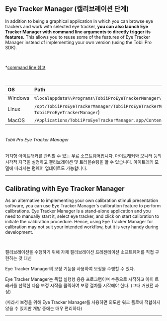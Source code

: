 ## Eye Tracker Manager (캘리브레이션 단계)

In addition to being a graphical application in which you can browse eye trackers and work with selected eye tracker, **you can also launch Eye Tracker Manager with command line arguments to directly trigger its features.** This allows you to reuse some of the features of Eye Tracker Manager instead of implementing your own version (using the Tobii Pro SDK).

​    

*[command line 참고](http://developer.tobiipro.com/eyetrackermanager/etm-sdk-integration.html)

​    

| OS      | Path                                                         |
| :------ | :----------------------------------------------------------- |
| Windows | `%localappdata%\Programs\TobiiProEyeTrackerManager\TobiiProEyeTrackerManager.exe` * |
| Linux   | `/opt/TobiiProEyeTrackerManager/TobiiProEyeTrackerManager` (can be called by alias `TobiiProEyeTrackerManager`) |
| MacOS   | `/Applications/TobiiProEyeTrackerManager.app/Contents/MacOS/TobiiProEyeTrackerManager` |

#

###### Tobii Pro Eye Tracker Manager

거치형 아이트래커를 관리할 수 있는 무료 소프트웨어입니다. 아이트래커와 모니터 등의 시각적 자극을 설정하고 캘리브레이션 및 트러블슈팅을 할 수 있습니다. 아이트래커 모델에 따라서는 펌웨어 업데이트도 가능합니다.

---

## Calibrating with Eye Tracker Manager

As an alternative to implementing your own calibration stimuli presentation software, you can use Eye Tracker Manager's calibration feature to perform calibrations. Eye Tracker Manager is a stand-alone application and you need to manually start it, select eye tracker, and click on start calibration to initiate the calibration procedure. Hence, using Eye Tracker Manager for calibration may not suit your intended workflow, but it is very handy during development.

​    

캘리브레이션을 수행하기 위해 자체 캘리브레이션 프레젠테이션 소프트웨어를 직접 구현하는 것 대신

Eye Tracker Manager의 보정 기능을 사용하여 보정을 수행할 수 있다.

Eye Tracker Manager는 독립 실행형 응용 프로그램이며 수동으로 시작하고 아이 트래커를 선택한 다음 보정 시작을 클릭하여 보정 절차를 시작해야 한다. (그때 거쳤던 과정)

(따라서 보정을 위해 Eye Tracker Manager를 사용하면 의도한 워크 플로에 적합하지 않을 수 있지만 개발 중에는 매우 편리하다)

---

